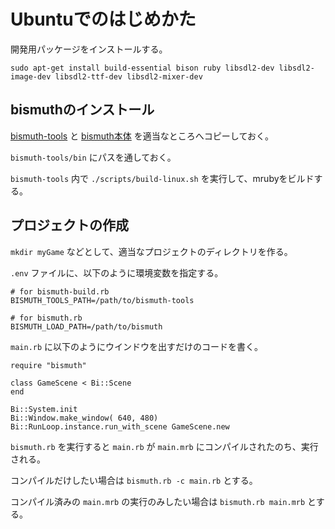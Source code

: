 # Ubuntuでのはじめかた

開発用パッケージをインストールする。

```
sudo apt-get install build-essential bison ruby libsdl2-dev libsdl2-image-dev libsdl2-ttf-dev libsdl2-mixer-dev
```

## bismuthのインストール

[bismuth-tools](https://github.com/kabies/bismuth-tools) と
[bismuth本体](https://github.com/kabies/bismuth) を適当なところへコピーしておく。

`bismuth-tools/bin` にパスを通しておく。

`bismuth-tools` 内で `./scripts/build-linux.sh` を実行して、mrubyをビルドする。

## プロジェクトの作成

`mkdir myGame` などとして、適当なプロジェクトのディレクトリを作る。

`.env` ファイルに、以下のように環境変数を指定する。

```
# for bismuth-build.rb
BISMUTH_TOOLS_PATH=/path/to/bismuth-tools

# for bismuth.rb
BISMUTH_LOAD_PATH=/path/to/bismuth
```

`main.rb` に以下のようにウインドウを出すだけのコードを書く。

```
require "bismuth"

class GameScene < Bi::Scene
end

Bi::System.init
Bi::Window.make_window( 640, 480)
Bi::RunLoop.instance.run_with_scene GameScene.new
```

`bismuth.rb` を実行すると `main.rb` が `main.mrb` にコンパイルされたのち、実行される。

コンパイルだけしたい場合は `bismuth.rb -c main.rb` とする。

コンパイル済みの `main.mrb` の実行のみしたい場合は `bismuth.rb main.mrb` とする。
